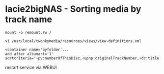 # lacie2bigNAS - Sorting media by track name
```
mount -o remount,rw /
```

```
vi /usr/local/twonkymedia/resources/views/view-definitions.xml
```

```
<container name='byfolder'...
add after albumart='1'
sortcriteria='+pv:numberOfThisDisc,+upnp:originalTrackNumber,+dc:title'
```
restart service via WEBUI
